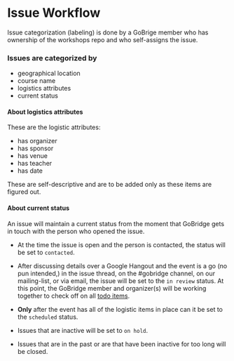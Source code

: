 # Issue Workflow

Issue categorization (labeling) is done by a GoBrige member who has ownership of the workshops repo and who self-assigns the issue.

### Issues are categorized by
- geographical location
- course name
- logistics attributes
- current status

#### About logistics attributes

These are the logistic attributes:
- has organizer
- has sponsor
- has venue
- has teacher
- has date

These are self-descriptive and are to be added only as these items are figured out.

#### About current status
An issue will maintain a current status from the moment that GoBridge gets in touch with the person who opened the issue.

- At the time the issue is open and the person is contacted, the status will be set to `contacted`.

- After discussing details over a Google Hangout and the event is a go (no pun intended,) in the issue thread, on the #gobridge channel, on our mailing-list, or via email, the issue will be set to the `in review` status. At this point, the GoBridge member and organizer(s) will be working together to check off on all [todo items](issue_template.md).

- **Only** after the event has all of the logistic items in place can it be set to the `scheduled` status.

- Issues that are inactive will be set to `on hold`.

- Issues that are in the past or are that have been inactive for too long will be closed.
